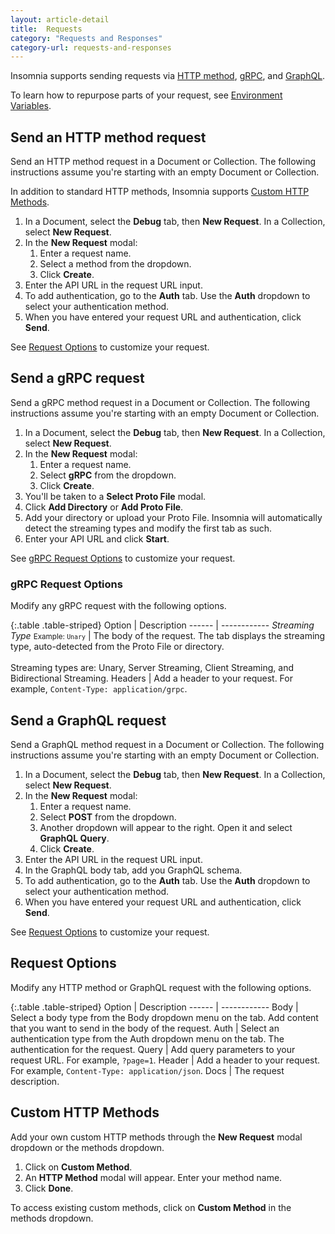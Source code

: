 ```yaml
---
layout: article-detail
title:  Requests
category: "Requests and Responses"
category-url: requests-and-responses
---
```


Insomnia supports sending requests via [HTTP method](https://developer.mozilla.org/en-US/docs/Web/HTTP/Methods), [gRPC](https://grpc.io/docs), and [GraphQL](https://graphql.org).

To learn how to repurpose parts of your request, see
[Environment Variables](/insomnia/environment-variables).

## Send an HTTP method request

Send an HTTP method request in a Document or Collection. The following instructions
assume you're starting with an empty Document or Collection.

In addition to standard HTTP methods, Insomnia supports [Custom HTTP Methods](#custom-http-methods).

1. In a Document, select the **Debug** tab, then **New Request**. In a Collection, select **New Request**.
1. In the **New Request** modal:
   1. Enter a request name.
   1. Select a method from the dropdown.
   1. Click **Create**.
1. Enter the API URL in the request URL input.
1. To add authentication, go to the **Auth** tab. Use the **Auth** dropdown to select your authentication method.
1. When you have entered your request URL and authentication, click **Send**.

See [Request Options](#request-options) to customize your request.

## Send a gRPC request

Send a gRPC method request in a Document or Collection. The following instructions
assume you're starting with an empty Document or Collection.

1. In a Document, select the **Debug** tab, then **New Request**. In a Collection, select **New Request**.
1. In the **New Request** modal:
   1. Enter a request name.
   1. Select **gRPC** from the dropdown.
   1. Click **Create**.
1. You'll be taken to a **Select Proto File** modal.
1. Click **Add Directory** or **Add Proto File**.
1. Add your directory or upload your Proto File. Insomnia will automatically detect the streaming types and modify the first tab as such.
1. Enter your API URL and click **Start**.

See [gRPC Request Options](#grpc-request-options) to customize your request.

### gRPC Request Options

Modify any gRPC request with the following options.

{:.table .table-striped}
Option | Description
------ | ------------
*Streaming Type* <small>Example: `Unary`</small> | The body of the request. The tab displays the streaming type, auto-detected from the Proto File or directory.<br><br>Streaming types are: Unary, Server Streaming, Client Streaming, and Bidirectional Streaming.
Headers | Add a header to your request. For example, `Content-Type: application/grpc`.

## Send a GraphQL request

Send a GraphQL method request in a Document or Collection. The following instructions
assume you're starting with an empty Document or Collection.

1. In a Document, select the **Debug** tab, then **New Request**. In a Collection, select **New Request**.
1. In the **New Request** modal:
   1. Enter a request name.
   1. Select **POST** from the dropdown.
   1. Another dropdown will appear to the right. Open it and select **GraphQL Query**.
   1. Click **Create**.
1. Enter the API URL in the request URL input.
1. In the GraphQL body tab, add you GraphQL schema.
1. To add authentication, go to the **Auth** tab. Use the **Auth** dropdown to select your authentication method.
1. When you have entered your request URL and authentication, click **Send**.

See [Request Options](#request-options) to customize your request.

## Request Options

Modify any HTTP method or GraphQL request with the following options.

{:.table .table-striped}
Option | Description
------ | ------------
Body | Select a body type from the Body dropdown menu on the tab. Add content that you want to send in the body of the request.
Auth | Select an authentication type from the Auth dropdown menu on the tab. The authentication for the request.
Query | Add query parameters to your request URL. For example, `?page=1`.
Header | Add a header to your request. For example, `Content-Type: application/json`.
Docs | The request description.

## Custom HTTP Methods

Add your own custom HTTP methods through the **New Request** modal dropdown or the methods dropdown.

1. Click on **Custom Method**.
1. An **HTTP Method** modal will appear. Enter your method name.
1. Click **Done**.

To access existing custom methods, click on **Custom Method** in the methods dropdown.

